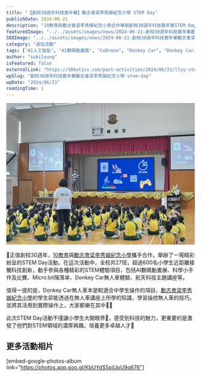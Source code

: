```yaml
---
title: "【創校30週年科技嘉年華】勵志會梁李秀娛紀念小學 STEM Day"
publishDate: 2024-06-21
description: "10教育與勵志會梁李秀娛紀念小學合作舉辦創校30週年科技嘉年華STEM Day，600名學生參與AI數碼動畫展、Donkey Car無人車體驗等活動，激發對STEM領域的濃厚興趣。"
featuredImage: "../../assets/images/news/2024-06-21-創校30週年科技嘉年華勵志會梁李秀娛紀念小學-stem-day/image1.jpeg"
SEOImage: "../../assets/images/news/2024-06-21-創校30週年科技嘉年華勵志會梁李秀娛紀念小學-stem-day/image1.jpeg"
category: "過往活動"
tags: ["AI人工智能", "AI數碼動畫展", "CoDrone", "Donkey Car", "Donkey Car、CoDrone、", "STEM Day", "小學"]
author: "sukileung"
isFeatured: false
externalLink: "https://10botics.com/past-activities/2024/06/21/llsy-stem-day/"
wpSlug: "創校30週年科技嘉年華勵志會梁李秀娛紀念小學-stem-day"
wpDate: "2024/06/21"
readingTime: 1
---
```


![](../../assets/images/news/2024-06-21-創校30週年科技嘉年華勵志會梁李秀娛紀念小學-stem-day/image2.jpeg)

🎉正值創校30週年，[10教育](/)與[勵志會梁李秀娛紀念小學](https://www.llsy.edu.hk/)攜手合作，舉辦了一場精彩紛呈的STEM Day活動。在這次活動中，全校共27班，超過600名小學生近距離接觸科技創新，動手參與各種精彩的STEM體驗項目，包括AI數碼動畫展、科學小手作及比賽、Micro:bit降落傘、Donkey Car無人車體驗、航天科技主題講座等。

值得一提的是，Donkey Car無人車本是較適合中學生操作的項目，[勵志會梁李秀娛紀念小學](https://www.llsy.edu.hk/)的學生卻能透過在無人車講座上所學的知識，學習操控無人車的技巧，並將其活用到實際操作上，大家都樂在其中👏🎉

此次STEM Day活動不僅讓小學生大開眼界👀，感受到科技的魅力，更重要的是激發了他們對STEM領域的濃厚興趣。培養更多卓越人才🌟

## 更多活動相片

[embed-google-photos-album link="https://photos.app.goo.gl/KbUYdS5pjUpU9q676"]

###

